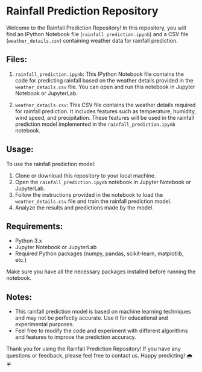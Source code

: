 # Rainfall Prediction Repository

Welcome to the Rainfall Prediction Repository! In this repository, you will find an IPython Notebook file (`rainfall_prediction.ipynb`) and a CSV file (`weather_details.csv`) containing weather data for rainfall prediction.

## Files:

1. `rainfall_prediction.ipynb`: This IPython Notebook file contains the code for predicting rainfall based on the weather details provided in the `weather_details.csv` file. You can open and run this notebook in Jupyter Notebook or JupyterLab.

2. `weather_details.csv`: This CSV file contains the weather details required for rainfall prediction. It includes features such as temperature, humidity, wind speed, and precipitation. These features will be used in the rainfall prediction model implemented in the `rainfall_prediction.ipynb` notebook.

## Usage:

To use the rainfall prediction model:

1. Clone or download this repository to your local machine.
2. Open the `rainfall_prediction.ipynb` notebook in Jupyter Notebook or JupyterLab.
3. Follow the instructions provided in the notebook to load the `weather_details.csv` file and train the rainfall prediction model.
4. Analyze the results and predictions made by the model.

## Requirements:

- Python 3.x
- Jupyter Notebook or JupyterLab
- Required Python packages (numpy, pandas, scikit-learn, matplotlib, etc.)

Make sure you have all the necessary packages installed before running the notebook.

## Notes:

- This rainfall prediction model is based on machine learning techniques and may not be perfectly accurate. Use it for educational and experimental purposes.
- Feel free to modify the code and experiment with different algorithms and features to improve the prediction accuracy.

Thank you for using the Rainfall Prediction Repository! If you have any questions or feedback, please feel free to contact us. Happy predicting! 🌧️☔️
